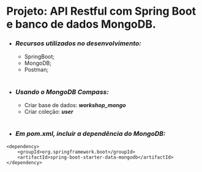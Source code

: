 # Projeto: API Restful com Spring Boot e banco de dados MongoDB.

- ### _Recursos utilizados no desenvolvimento:_ 
  - SpringBoot;
  - MongoDB;
  - Postman;
#

- ### _Usando o MongoDB Compass:_

  -  Criar base de dados: ***workshop_mongo***
  -  Criar coleção: ***user***
#



- ### _Em pom.xml, incluir a dependência do MongoDB:_
```
<dependency>
    <groupId>org.springframework.boot</groupId>
    <artifactId>spring-boot-starter-data-mongodb</artifactId>
</dependency>
```
#

